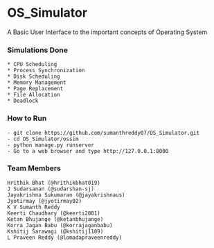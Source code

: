 # OS_Simulator

A Basic User Interface to the important concepts of Operating System

### Simulations Done
```
* CPU Scheduling
* Process Synchronization
* Disk Scheduling
* Memory Management
* Page Replacement
* File Allocation
* Deadlock
```

### How to Run
```
- git clone https://github.com/sumanthreddy07/OS_Simulator.git
- cd OS_Simulator/ossim
- python manage.py runserver
- Go to a web browser and type http://127.0.0.1:8000
```

### Team Members
```
Hrithik Bhat (@hrithikbhat019)
J Sudarsanan (@sudarshan-sj)
Jayakrishna Sukumaran (@jayakrishnaus)
Jyotirmay (@jyotirmay02)
K V Sumanth Reddy
Keerti Chaudhary (@keerti2001)
Ketan Bhujange (@ketanbhujange)
Korra Jagan Babu (@korrajaganbabu)
Kshitij Sarawagi (@kshitij1109)
L Praveen Reddy (@lomadapraveenreddy)
```
